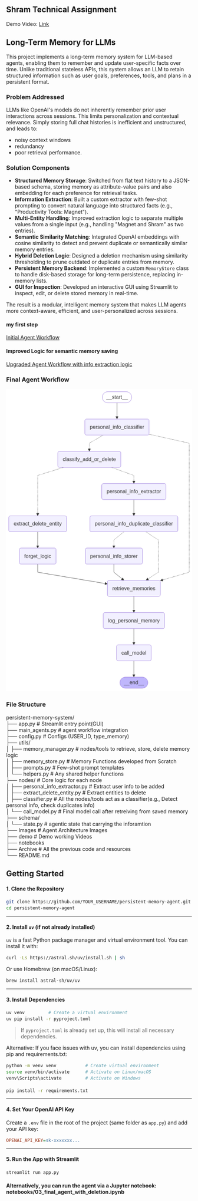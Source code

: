 ## Shram Technical Assignment

Demo Video: [Link](https://drive.google.com/file/d/1nFZyavJbGKvYxTgCWX0c32GSFltPD8ay/view)

## Long-Term Memory for LLMs

This project implements a long-term memory system for LLM-based agents, enabling them to remember and update user-specific facts over time. Unlike traditional stateless APIs, this system allows an LLM to retain structured information such as user goals, preferences, tools, and plans in a persistent format.

### Problem Addressed

LLMs like OpenAI's models do not inherently remember prior user interactions across sessions. This limits personalization and contextual relevance. Simply storing full chat histories is inefficient and unstructured, and leads to: 
- noisy context windows
- redundancy
- poor retrieval performance.

### Solution Components

- **Structured Memory Storage**: Switched from flat text history to a JSON-based schema, storing memory as attribute-value pairs and also embedding for each preference for retrieval tasks.
- **Information Extraction**: Built a custom extractor with few-shot prompting to convert natural language into structured facts (e.g., "Productivity Tools: Magnet").
- **Multi-Entity Handling**: Improved extraction logic to separate multiple values from a single input (e.g., handling "Magnet and Shram" as two entries).
- **Semantic Similarity Matching**: Integrated OpenAI embeddings with cosine similarity to detect and prevent duplicate or semantically similar memory entries.
- **Hybrid Deletion Logic**: Designed a deletion mechanism using similarity thresholding to prune outdated or duplicate entries from memory.
- **Persistent Memory Backend**: Implemented a custom `MemoryStore` class to handle disk-based storage for long-term persistence, replacing in-memory lists.
- **GUI for Inspection**: Developed an interactive GUI using Streamlit to inspect, edit, or delete stored memory in real-time.

The result is a modular, intelligent memory system that makes LLM agents more context-aware, efficient, and user-personalized across sessions.

#### my first step 
[Initial Agent Workflow](Images/model_1_memory_saver.png)

#### Improved Logic for semantic memory saving
[Upgraded Agent Workflow with info extraction logic](Images/model_2_memory_workflow.png)

### Final Agent Workflow

![Alt text](Images/model_3_memory_with_deletion.png)

### File Structure

persistent-memory-system/                                                                                                                                                                
├── app.py                         # Streamlit entry point(GUI)                                                                                                                           
├── main_agents.py                 # agent workflow integration                                                                                                                           
├── config.py                      # Configs (USER_ID, type_memory)                                                                                                                       
├── utils/                                                                                                                                                                                
│   ├── memory_manager.py            # nodes/tools to retrieve, store, delete memory logic                                                                                                
│   ├── memory_store.py            # Memory Functions developed from Scratch                                                                                                              
│   ├── prompts.py                 # Few-shot prompt templates                                                                                                                            
│   └── helpers.py                 # Any shared helper functions                                                                                                                          
├── nodes/                         # Core logic for each node                                                                                                                            
│   ├── personal_info_extractor.py        # Extract user info to be added                                                                                                                
│   ├── extract_delete_entity.py          # Extract entities to delete                                                                                                                    
│   ├── classifier.py          # All the nodes/tools act as a classifier(e.g., Detect personal info, check duplicates info)                                                              
│   └── call_model.py                     # Final model call after retreiving from saved memory                                                                                           
├── schema/                                                                                                                                                                              
│   └── state.py                # agentic state that carrying the inforamtion                                                                                                            
├── Images                      # Agent Architecture Images                                                                                                                              
├── demo                        # Demo working Videos                                                                                                                                    
├── notebooks                                                                                                                                                                            
├── Archive                    # All the previous code and resources                                                                                                                      
└── README.md

## Getting Started

#### 1. Clone the Repository

```bash
git clone https://github.com/YOUR_USERNAME/persistent-memory-agent.git
cd persistent-memory-agent
```

---

#### 2. Install `uv` (if not already installed)

`uv` is a fast Python package manager and virtual environment tool. You can install it with:

```bash
curl -Ls https://astral.sh/uv/install.sh | sh
```

Or use Homebrew (on macOS/Linux):

```bash
brew install astral-sh/uv/uv
```


---

#### 3. Install Dependencies

```bash
uv venv         # Create a virtual environment
uv pip install -r pyproject.toml
```

> If `pyproject.toml` is already set up, this will install all necessary dependencies.

Alternative: If you face issues with uv, you can install dependencies using pip and requirements.txt:
```bash
python -m venv venv           # Create virtual environment
source venv/bin/activate      # Activate on Linux/macOS
venv\Scripts\activate         # Activate on Windows

pip install -r requirements.txt
```
---

#### 4. Set Your OpenAI API Key

Create a `.env` file in the root of the project (same folder as `app.py`) and add your API key:

```ini
OPENAI_API_KEY=sk-xxxxxxx...
```

---

#### 5. Run the App with Streamlit

```bash
streamlit run app.py
```
#### Alternatively, you can run the agent via a Jupyter notebook: notebooks/03_final_agent_with_deletion.ipynb
